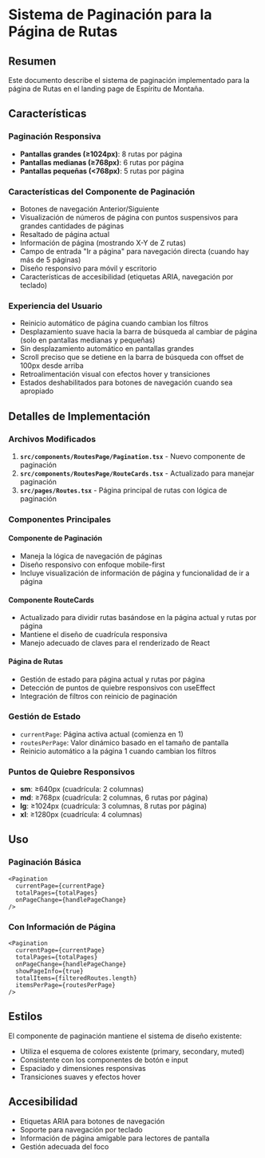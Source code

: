 # Sistema de Paginación para la Página de Rutas

## Resumen
Este documento describe el sistema de paginación implementado para la página de Rutas en el landing page de Espíritu de Montaña.

## Características

### Paginación Responsiva
- **Pantallas grandes (≥1024px)**: 8 rutas por página
- **Pantallas medianas (≥768px)**: 6 rutas por página  
- **Pantallas pequeñas (<768px)**: 5 rutas por página

### Características del Componente de Paginación
- Botones de navegación Anterior/Siguiente
- Visualización de números de página con puntos suspensivos para grandes cantidades de páginas
- Resaltado de página actual
- Información de página (mostrando X-Y de Z rutas)
- Campo de entrada "Ir a página" para navegación directa (cuando hay más de 5 páginas)
- Diseño responsivo para móvil y escritorio
- Características de accesibilidad (etiquetas ARIA, navegación por teclado)

### Experiencia del Usuario
- Reinicio automático de página cuando cambian los filtros
- Desplazamiento suave hacia la barra de búsqueda al cambiar de página (solo en pantallas medianas y pequeñas)
- Sin desplazamiento automático en pantallas grandes
- Scroll preciso que se detiene en la barra de búsqueda con offset de 100px desde arriba
- Retroalimentación visual con efectos hover y transiciones
- Estados deshabilitados para botones de navegación cuando sea apropiado

## Detalles de Implementación

### Archivos Modificados
1. **`src/components/RoutesPage/Pagination.tsx`** - Nuevo componente de paginación
2. **`src/components/RoutesPage/RouteCards.tsx`** - Actualizado para manejar paginación
3. **`src/pages/Routes.tsx`** - Página principal de rutas con lógica de paginación

### Componentes Principales

#### Componente de Paginación
- Maneja la lógica de navegación de páginas
- Diseño responsivo con enfoque mobile-first
- Incluye visualización de información de página y funcionalidad de ir a página

#### Componente RouteCards
- Actualizado para dividir rutas basándose en la página actual y rutas por página
- Mantiene el diseño de cuadrícula responsiva
- Manejo adecuado de claves para el renderizado de React

#### Página de Rutas
- Gestión de estado para página actual y rutas por página
- Detección de puntos de quiebre responsivos con useEffect
- Integración de filtros con reinicio de paginación

### Gestión de Estado
- `currentPage`: Página activa actual (comienza en 1)
- `routesPerPage`: Valor dinámico basado en el tamaño de pantalla
- Reinicio automático a la página 1 cuando cambian los filtros

### Puntos de Quiebre Responsivos
- **sm**: ≥640px (cuadrícula: 2 columnas)
- **md**: ≥768px (cuadrícula: 2 columnas, 6 rutas por página)
- **lg**: ≥1024px (cuadrícula: 3 columnas, 8 rutas por página)
- **xl**: ≥1280px (cuadrícula: 4 columnas)

## Uso

### Paginación Básica
```tsx
<Pagination
  currentPage={currentPage}
  totalPages={totalPages}
  onPageChange={handlePageChange}
/>
```

### Con Información de Página
```tsx
<Pagination
  currentPage={currentPage}
  totalPages={totalPages}
  onPageChange={handlePageChange}
  showPageInfo={true}
  totalItems={filteredRoutes.length}
  itemsPerPage={routesPerPage}
/>
```

## Estilos
El componente de paginación mantiene el sistema de diseño existente:
- Utiliza el esquema de colores existente (primary, secondary, muted)
- Consistente con los componentes de botón e input
- Espaciado y dimensiones responsivas
- Transiciones suaves y efectos hover

## Accesibilidad
- Etiquetas ARIA para botones de navegación
- Soporte para navegación por teclado
- Información de página amigable para lectores de pantalla
- Gestión adecuada del foco
